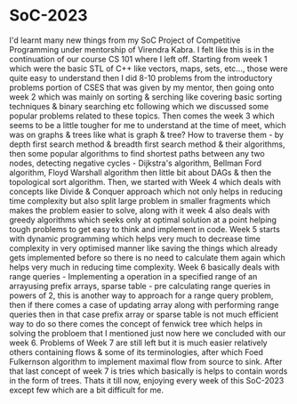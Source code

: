 # SoC-2023
I'd learnt many new things from my SoC Project of Competitive Programming under mentorship of Virendra Kabra. I felt like this is in the continuation of our course CS 101 where I left off. Starting from week 1 which were the basic STL of C++ like vectors, maps, sets, etc..., those were quite easy to understand then I did 8-10 problems from the introductory problems portion of CSES that was given by my mentor, then going onto week 2 which was mainly on sorting & serching like covering basic sorting techniques & binary searching etc following which we discussed some popular problems related to these topics.
Then comes the week 3 which seems to be a little tougher for me to understand at the time of meet, which was on graphs & trees like what is graph & tree? How to traverse them - by depth first search method & breadth first search method & their algorithms, then some popular algorithms to find shortest paths between any two nodes, detecting negative cycles - Dijkstra's algorithm, Bellman Ford algorithm, Floyd Warshall algorithm then little bit about DAGs & then the topological sort algorithm. 
Then, we started with Week 4 which deals with concepts like Divide & Conquer approach which not only helps in reducing time complexity but also split large problem in smaller fragments which makes the problem easier to solve, along with it week 4 also deals with greedy algorithms which seeks only at optimal solution at a point helping tough problems to get easy to think and implement in code.
Week 5 starts with dynamic programming which helps very much to decrease time complexity in very optimised manner like saving the things which already gets implemented before so there is no need to calculate them again which helps very much in reducing time complexity.
Week 6 basically deals with range queries - Implementing a operation in a specified range of an arrayusing prefix arrays, sparse table - pre calculating range queries in powers of 2, this is another way to approach for a range query problem, then if there comes a case of updating array along with performing range queries then in that case prefix array or sparse table is not much efficient way to do so there comes the concept of fenwick tree which helps in solving the probloem that I mentioned just now here we concluded with our week 6.
Problems of Week 7 are still left but it is much easier relatively others containing flows & some of its terminologies, after which Foed Fulkernson algorithm to implement maximal flow from source to sink. After that last concept of week 7 is tries which basically is helps to contain words in the form of trees.
Thats it till now, enjoying every week of this SoC-2023 except few which are a bit difficult for me.
